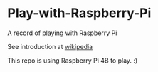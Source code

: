 # Play-with-Raspberry-Pi
A record of playing with Raspberry Pi

See introduction at [wikipedia](https://en.wikipedia.org/wiki/Raspberry_Pi)

This repo is using Raspberry Pi 4B to play. :)
